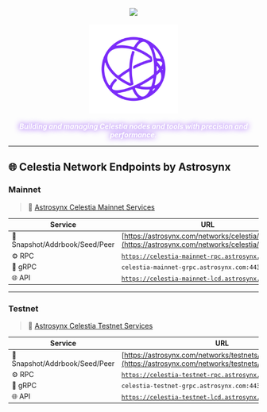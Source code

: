 <p align="center">
  <img src="https://capsule-render.vercel.app/api?type=waving&color=0:10002B,50:4B0082,100:7A1FF3&height=180&section=header&text=Celestia%20Tools%20&fontSize=46&fontAlignY=50&fontColor=FFFFFF" />
</p>

<p align="center">
  <img src="https://raw.githubusercontent.com/astrosynx/Logo/main/celestia-logo.png" width="180" alt="Celestia Logo"/>
</p>

<p align="center">
  <b><i style="color:white; text-shadow: 0px 0px 12px #7A1FF3;">Building and managing Celestia nodes and tools with precision and performance.</i></b>
</p>

---

## 🌐 Celestia Network Endpoints by Astrosynx

### **Mainnet**
> 🔗 [Astrosynx Celestia Mainnet Services](https://astrosynx.com/networks/celestia/#services)

| Service | URL |
|----------|-----|
| 🧩 Snapshot/Addrbook/Seed/Peer | [https://astrosynx.com/networks/celestia/#services](https://astrosynx.com/networks/celestia/#services) |
| ⚙️ RPC | [`https://celestia-mainnet-rpc.astrosynx.com:443`](https://celestia-mainnet-rpc.astrosynx.com:443) |
| 💬 gRPC | `celestia-mainnet-grpc.astrosynx.com:443` |
| 🌐 API | [`https://celestia-mainnet-lcd.astrosynx.com:443`](https://celestia-mainnet-lcd.astrosynx.com:443) |

---

### **Testnet**
> 🔗 [Astrosynx Celestia Testnet Services](https://astrosynx.com/networks/testnets/celestia/#services)

| Service | URL |
|----------|-----|
| 🧩 Snapshot/Addrbook/Seed/Peer | [https://astrosynx.com/networks/testnets/celestia/#services](https://astrosynx.com/networks/testnets/celestia/#services) |
| ⚙️ RPC | [`https://celestia-testnet-rpc.astrosynx.com:443`](https://celestia-testnet-rpc.astrosynx.com:443) |
| 💬 gRPC | `celestia-testnet-grpc.astrosynx.com:443` |
| 🌐 API | [`https://celestia-testnet-lcd.astrosynx.com:443`](https://celestia-testnet-lcd.astrosynx.com:443) |

